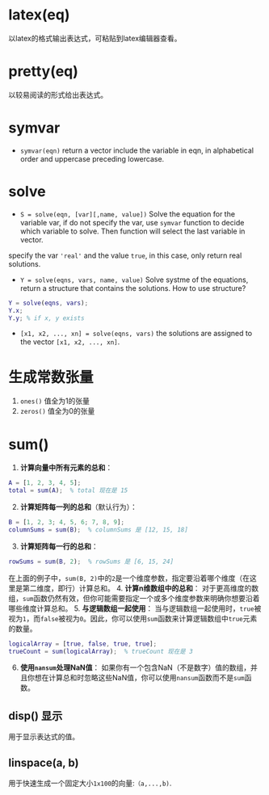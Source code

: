 # latex(eq)
以latex的格式输出表达式，可粘贴到latex编辑器查看。

# pretty(eq)
以较易阅读的形式给出表达式。

# symvar
- `symvar(eqn)`
return a vector include the variable in eqn, in alphabetical order and uppercase preceding lowercase.
# solve
- `S = solve(eqn, [var][,name, value])`
Solve the equation for the variable var, if do not specify the var, use `symvar` function to decide which variable to solve. Then function will select the last variable in vector. 

specify the var `'real'` and the value `true`, in this case, only return real solutions.

- `Y = solve(eqns, vars, name, value)`
Solve systme of the equations, return a structure that contains the solutions. How to use structure?
``` matlab
Y = solve(eqns, vars);
Y.x;
Y.y; % if x, y exists
```
- `[x1, x2, ..., xn] = solve(eqns, vars)`
the solutions are assigned to the vector `[x1, x2, ..., xn]`.

# 生成常数张量
1. `ones()` 值全为1的张量
2. `zeros()` 值全为0的张量

# sum()

1. **计算向量中所有元素的总和**：
```matlab
A = [1, 2, 3, 4, 5];
total = sum(A);  % total 现在是 15
```
2. **计算矩阵每一列的总和**（默认行为）：
```matlab
B = [1, 2, 3; 4, 5, 6; 7, 8, 9];
columnSums = sum(B);  % columnSums 是 [12, 15, 18]
```
3. **计算矩阵每一行的总和**：
```matlab
rowSums = sum(B, 2);  % rowSums 是 [6, 15, 24]
```
在上面的例子中，`sum(B, 2)`中的`2`是一个维度参数，指定要沿着哪个维度（在这里是第二维度，即行）计算总和。
4. **计算n维数组中的总和**：
对于更高维度的数组，`sum`函数仍然有效，但你可能需要指定一个或多个维度参数来明确你想要沿着哪些维度计算总和。
5. **与逻辑数组一起使用**：
当与逻辑数组一起使用时，`true`被视为`1`，而`false`被视为`0`。因此，你可以使用`sum`函数来计算逻辑数组中`true`元素的数量。
```matlab
logicalArray = [true, false, true, true];
trueCount = sum(logicalArray);  % trueCount 现在是 3
```
6. **使用`nansum`处理NaN值**：
如果你有一个包含NaN（不是数字）值的数组，并且你想在计算总和时忽略这些NaN值，你可以使用`nansum`函数而不是`sum`函数。

## disp() 显示
用于显示表达式的值。

## linspace(a, b)
用于快速生成一个固定大小`1x100`的向量:`（a,...,b)`.
